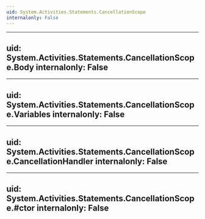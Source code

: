 ```yaml
---
uid: System.Activities.Statements.CancellationScope
internalonly: False
---
```


---
uid: System.Activities.Statements.CancellationScope.Body
internalonly: False
---

---
uid: System.Activities.Statements.CancellationScope.Variables
internalonly: False
---

---
uid: System.Activities.Statements.CancellationScope.CancellationHandler
internalonly: False
---

---
uid: System.Activities.Statements.CancellationScope.#ctor
internalonly: False
---
